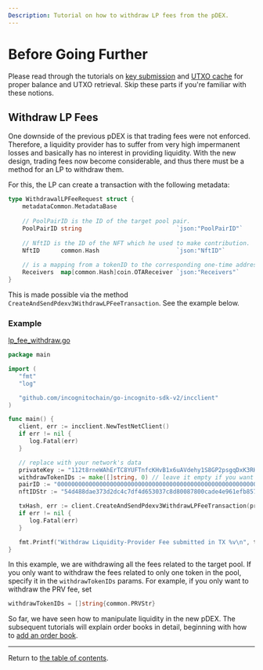 ```yaml
---
Description: Tutorial on how to withdraw LP fees from the pDEX.
---
```


# Before Going Further

Please read through the tutorials on [key submission](../accounts/submit_key.md)
and [UTXO cache](../accounts/utxo_cache.md) for proper balance and UTXO retrieval. Skip these parts if you're familiar
with these notions.

## Withdraw LP Fees
One downside of the previous pDEX is that trading fees were not enforced. Therefore, a liquidity provider has to suffer from very high impermanent losses and basically has no interest in providing liquidity. With the new design, trading fees now
become considerable, and thus there must be a method for an LP to withdraw them.

For this, the LP can create a transaction with the following metadata:
```go
type WithdrawalLPFeeRequest struct {
    metadataCommon.MetadataBase
    
    // PoolPairID is the ID of the target pool pair.
    PoolPairID string                           `json:"PoolPairID"`
    
    // NftID is the ID of the NFT which he used to make contribution.
    NftID      common.Hash                      `json:"NftID"`
    
    // is a mapping from a tokenID to the corresponding one-time address for receiving back the funds (different OTAs for different tokens).
    Receivers  map[common.Hash]coin.OTAReceiver `json:"Receivers"`
}
```
This is made possible via the method `CreateAndSendPdexv3WithdrawLPFeeTransaction`. See the example below.

### Example
[lp_fee_withdraw.go](../../code/pdex/lp_fee_withdraw/lp_fee.go)

```go
package main

import (
   "fmt"
   "log"

   "github.com/incognitochain/go-incognito-sdk-v2/incclient"
)

func main() {
   client, err := incclient.NewTestNetClient()
   if err != nil {
      log.Fatal(err)
   }

   // replace with your network's data
   privateKey := "112t8rneWAhErTC8YUFTnfcKHvB1x6uAVdehy1S8GP2psgqDxK3RHouUcd69fz88oAL9XuMyQ8mBY5FmmGJdcyrpwXjWBXRpoWwgJXjsxi4j"
   withdrawTokenIDs := make([]string, 0) // leave it empty if you want to withdraw all fees in the pool. Otherwise, specify which token.
   pairID := "0000000000000000000000000000000000000000000000000000000000000004-00000000000000000000000000000000000000000000000000000000000115d7-0868e6a074566d77c2ebdce49949352efbe69b0eda7da839bfc8985e7ed300f2"
   nftIDStr := "54d488dae373d2dc4c7df4d653037c8d80087800cade4e961efb857c68b91a22"

   txHash, err := client.CreateAndSendPdexv3WithdrawLPFeeTransaction(privateKey, pairID, nftIDStr, withdrawTokenIDs...)
   if err != nil {
      log.Fatal(err)
   }

   fmt.Printf("Withdraw Liquidity-Provider Fee submitted in TX %v\n", txHash)
}
```
In this example, we are withdrawing all the fees related to the target pool. If you only want to withdraw the fees related to only one token in the pool, specify it in the `withdrawTokenIDs` params. For example, if you only want to withdraw the PRV fee, set
```go
withdrawTokenIDs = []string{common.PRVStr}
```

So far, we have seen how to manipulate liquidity in the new pDEX. The subsequent tutorials will explain order books in detail, beginning with how to [add an order book](./ob_add.md).

---
Return to [the table of contents](../../../README.md).

